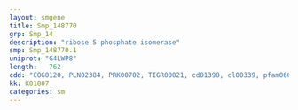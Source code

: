 ```yaml
---
layout: smgene
title: Smp_148770
grp: Smp_14
description: "ribose 5 phosphate isomerase"
smp: Smp_148770.1
uniprot: "G4LWP8"
length:   762
cdd: "COG0120, PLN02384, PRK00702, TIGR00021, cd01398, cl00339, pfam06026"
kk: K01807
categories: sm
---
```

